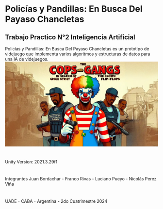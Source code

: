 # Policías y Pandillas: En Busca Del Payaso Chancletas 
## Trabajo Practico N°2 Inteligencia Artificial

Policías y Pandillas: En Busca Del Payaso Chancletas es un prototipo de videjuego que implementa varios algoritmos y estructuras de datos para una IA de videjuegos.
![alt text](https://github.com/lpueyoUADE/Cops-Gangs/blob/main/Assets/Images/portada.png?raw=true)
#

Unity
Version: 2021.3.29f1

#

Integrantes
Juan Bordachar - Franco Rivas - Luciano Pueyo - Nicolás Perez Viña

#

UADE - CABA - Argentina - 2do Cuatrimestre 2024
